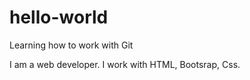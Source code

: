 # hello-world
Learning how to work with Git

I am a web developer.
I work with HTML, Bootsrap, Css.

